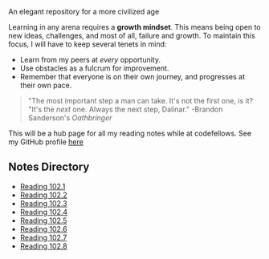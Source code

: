 An elegant repository for a more civilized age

Learning in any arena requires a **growth mindset**. This means being open to new ideas, challenges, and most of all, failure and growth. To maintain this focus, I will have to keep several tenets in mind:

- Learn from my peers at *every* opportunity.
- Use obstacles as a fulcrum for improvement.
- Remember that everyone is on their own journey, and progresses at their own pace. 

>"The most important step a man can take. It's not the first one, is it?<br/>"It's the *next* one. Always the next step, Dalinar." -Brandon Sanderson's *Oathbringer*

This will be a hub page for all my reading notes while at codefellows. See my GitHub profile [here](https://github.com/Steven-Boston)

## Notes Directory
- [Reading 102.1](reading-102-1.md)
- [Reading 102.2](reading-102-2.md)
- [Reading 102.3](reading-102-3.md)
- [Reading 102.4](reading-102-4.md)
- [Reading 102.5](reading-102-5.md)
- [Reading 102.6](reading-102-6.md)
- [Reading 102.7](reading-102-7.md)
- [Reading 102.8](reading-102-8.md)